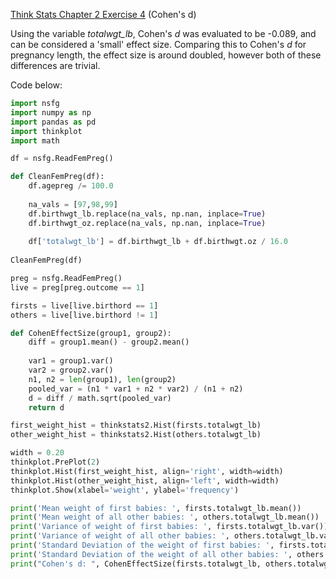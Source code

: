 [Think Stats Chapter 2 Exercise 4](http://greenteapress.com/thinkstats2/html/thinkstats2003.html#toc24) (Cohen's d)

Using the variable _totalwgt_lb_, Cohen's _d_ was evaluated to be -0.089, and can be considered a 'small' effect size. Comparing this to Cohen's _d_ for pregnancy length, the effect size is around doubled, however both of these differences are trivial.  

Code below:  
```python
import nsfg  
import numpy as np  
import pandas as pd  
import thinkplot  
import math  

df = nsfg.ReadFemPreg()  

def CleanFemPreg(df):  
    df.agepreg /= 100.0  
    
    na_vals = [97,98,99]  
    df.birthwgt_lb.replace(na_vals, np.nan, inplace=True)  
    df.birthwgt_oz.replace(na_vals, np.nan, inplace=True)  
     
    df['totalwgt_lb'] = df.birthwgt_lb + df.birthwgt.oz / 16.0  
    
CleanFemPreg(df)  

preg = nsfg.ReadFemPreg()  
live = preg[preg.outcome == 1]  

firsts = live[live.birthord == 1]  
others = live[live.birthord != 1]  

def CohenEffectSize(group1, group2):  
    diff = group1.mean() - group2.mean()  
    
    var1 = group1.var()  
    var2 = group2.var()  
    n1, n2 = len(group1), len(group2)  
    pooled_var = (n1 * var1 + n2 * var2) / (n1 + n2)  
    d = diff / math.sqrt(pooled_var)  
    return d  

first_weight_hist = thinkstats2.Hist(firsts.totalwgt_lb)  
other_weight_hist = thinkstats2.Hist(others.totalwgt_lb)  

width = 0.20  
thinkplot.PrePlot(2)  
thinkplot.Hist(first_weight_hist, align='right', width=width)  
thinkplot.Hist(other_weight_hist, align='left', width=width)  
thinkplot.Show(xlabel='weight', ylabel='frequency')  

print('Mean weight of first babies: ', firsts.totalwgt_lb.mean())  
print('Mean weight of all other babies: ', others.totalwgt_lb.mean())  
print('Variance of weight of first babies: ', firsts.totalwgt_lb.var())  
print('Variance of weight of all other babies: ', others.totalwgt_lb.var())  
print('Standard Deviation of the weight of first babies: ', firsts.totalwgt_lb.std())  
print('Standard Deviation of the weight of all other babies: ', others.totalwgt_lb.std())  
print("Cohen's d: ", CohenEffectSize(firsts.totalwgt_lb, others.totalwgt_lb))  
```
